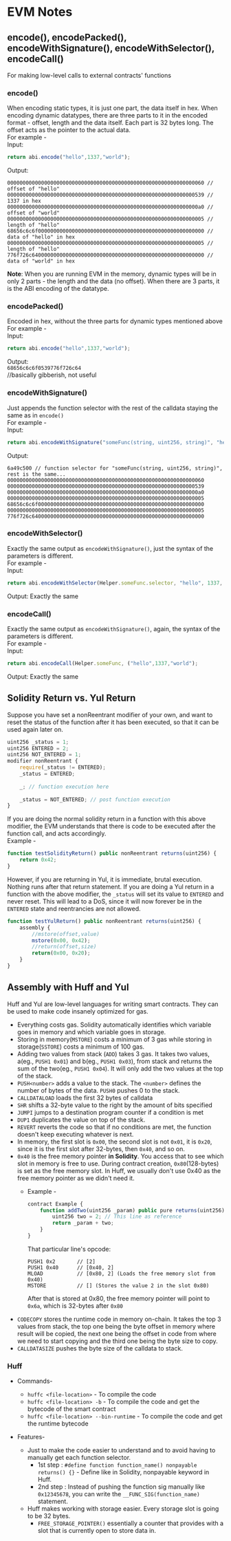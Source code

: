 # EVM Notes  

## encode(), encodePacked(), encodeWithSignature(), encodeWithSelector(), encodeCall()   
  
For making low-level calls to external contracts' functions  
  
### encode()  
When encoding static types, it is just one part, the data itself in hex.
When encoding dynamic datatypes, there are three parts to it in the encoded format - offset, length and the data itself. Each part is 32 bytes long. The offset acts as the pointer to the actual data.  
For example -  
Input:  
```javascript
return abi.encode("hello",1337,"world");
```  
Output:  
```
0000000000000000000000000000000000000000000000000000000000000060 // offset of "hello"  
0000000000000000000000000000000000000000000000000000000000000539 // 1337 in hex  
00000000000000000000000000000000000000000000000000000000000000a0 // offset of "world"  
0000000000000000000000000000000000000000000000000000000000000005 // length of "hello"  
68656c6c6f000000000000000000000000000000000000000000000000000000 // data of "hello" in hex  
0000000000000000000000000000000000000000000000000000000000000005 // length of "hello"  
776f726c64000000000000000000000000000000000000000000000000000000 // data of "world" in hex
```
**Note**: When you are running EVM in the memory, dynamic types will be in only 2 parts - the length and the data (no offset). When there are 3 parts, it is the ABI encoding of the datatype.
  
  
### encodePacked()  
Encoded in hex, without the three parts for dynamic types mentioned above  
For example -  
Input:  
```javascript
return abi.encode("hello",1337,"world");
```  
Output:  
`68656c6c6f0539776f726c64`  
//basically gibberish, not useful  
  
  
### encodeWithSignature()  
Just appends the function selector with the rest of the calldata staying the same as in `encode()`  
For example -  
Input:  
```javascript
return abi.encodeWithSignature("someFunc(string, uint256, string)", "hello", 1337, "world");
```  
Output:  
```
6a49c500 // function selector for "someFunc(string, uint256, string)", rest is the same...  
0000000000000000000000000000000000000000000000000000000000000060  
0000000000000000000000000000000000000000000000000000000000000539  
00000000000000000000000000000000000000000000000000000000000000a0  
0000000000000000000000000000000000000000000000000000000000000005  
68656c6c6f000000000000000000000000000000000000000000000000000000  
0000000000000000000000000000000000000000000000000000000000000005  
776f726c64000000000000000000000000000000000000000000000000000000   
```
  
  
### encodeWithSelector()  
Exactly the same output as `encodeWithSignature()`, just the syntax of the parameters is different.  
For example -  
Input:  
```javascript
return abi.encodeWithSelector(Helper.someFunc.selector, "hello", 1337, "world");
```  
Output: Exactly the same  
  
  
### encodeCall()  
Exactly the same output as `encodeWithSignature()`, again, the syntax of the parameters is different.  
For example -  
Input:  
```javascript
return abi.encodeCall(Helper.someFunc, ("hello",1337,"world");
```  
Output: Exactly the same  
  
  
## Solidity Return vs. Yul Return  
  
Suppose you have set a nonReentrant modifier of your own, and want to reset the status of the function after it has been executed, so that it can be used again later on.  
```javascript
uint256 _status = 1;
uint256 ENTERED = 2;
uint256 NOT_ENTERED = 1;
modifier nonReentrant {
    require(_status != ENTERED);
    _status = ENTERED;
  
    _; // function execution here
  
    _status = NOT_ENTERED; // post function execution
}
```
If you are doing the normal solidity return in a function with this above modifier, the EVM understands that there is code to be executed after the function call, and acts accordingly.  
Example -  
```javascript
function testSolidityReturn() public nonReentrant returns(uint256) {
    return 0x42;
}
```
  
However, if you are returning in Yul, it is immediate, brutal execution. Nothing runs after that return statement. If you are doing a Yul return in a function with the above modifier, the `_status` will set its value to `ENTERED` and never reset. This will lead to a DoS, since it will now forever be in the `ENTERED` state and reentrancies are not allowed.  
```javascript
function testYulReturn() public nonReentrant returns(uint256) {
    assembly {
        //mstore(offset,value)
        mstore(0x00, 0x42);
        //return(offset,size)
        return(0x00, 0x20);
    }
}
```
  
## Assembly with Huff and Yul  
  
Huff and Yul are low-level languages for writing smart contracts. They can be used to make code insanely optimized for gas.  
  
- Everything costs gas. Solidity automatically identifies which variable goes in memory and which variable goes in storage.  
- Storing in memory(`MSTORE`) costs a minimum of 3 gas while storing in storage(`SSTORE`) costs a minimum of 100 gas.  
- Adding two values from stack (`ADD`) takes 3 gas. It takes two values, a(eg., `PUSH1 0x01`) and b(eg., `PUSH1 0x03`), from stack and returns the sum of the two(eg., `PUSH1 0x04`). It will only add the two values at the top of the stack.  
- `PUSH<number>` adds a value to the stack. The `<number>` defines the number of bytes of the data. `PUSH0` pushes 0 to the stack.  
- `CALLDATALOAD` loads the first 32 bytes of calldata  
- `SHR` shifts a 32-byte value to the right by the amount of bits specified  
- `JUMPI` jumps to a destination program counter if a condition is met  
- `DUP1` duplicates the value on top of the stack.  
- `REVERT` reverts the code so that if no conditions are met, the function doesn't keep executing whatever is next.  
- In memory, the first slot is `0x00`, the second slot is not `0x01`, it is `0x20`, since it is the first slot after 32-bytes, then `0x40`, and so on.  
- `0x40` is the free memory pointer **in Solidity**. You access that to see which slot in memory is free to use. During contract creation, `0x80`(128-bytes) is set as the free memory slot. In Huff, we usually don't use 0x40 as the free memory pointer as we didn't need it.  
  - Example -  
    ```javascript
    contract Example {
        function addTwo(uint256 _param) public pure returns(uint256) {
            uint256 two = 2; // This line as reference
            return _param + two;
        }
    }
    ```  

    That particular line's opcode:  
    ```
    PUSH1 0x2       // [2]
    PUSH1 0x40      // [0x40, 2]
    MLOAD           // [0x80, 2] (Loads the free memory slot from 0x40)
    MSTORE          // [] (Stores the value 2 in the slot 0x80)
    ```  
    After that is stored at 0x80, the free memory pointer will point to `0x6a`, which is 32-bytes after `0x80`  
- `CODECOPY` stores the runtime code in memory on-chain. It takes the top 3 values from stack, the top one being the byte offset in memory where result will be copied, the next one being the offset in code from where we need to start copying and the third one being the byte size to copy.   
- `CALLDATASIZE` pushes the byte size of the calldata to stack.  
  
### Huff  
- Commands-  
    - `huffc <file-location>` - To compile the code  
    - `huffc <file-location> -b` - To compile the code and get the bytecode of the smart contract  
    - `huffc <file-location> --bin-runtime` - To compile the code and get the runtime bytecode  
  
- Features-  
    - Just to make the code easier to understand and to avoid having to manually get each function selector.  
        - 1st step : `#define function function_name() nonpayable returns() {}` - Define like in Solidity, nonpayable keyword in Huff.  
        - 2nd step : Instead of pushing the function sig manually like `0x12345678`, you can write the `__FUNC_SIG(function_name)` statement.  
    - Huff makes working with storage easier. Every storage slot is going to be 32 bytes.  
        - `FREE_STORAGE_POINTER()` essentially a counter that provides with a slot that is currently open to store data in.  
        